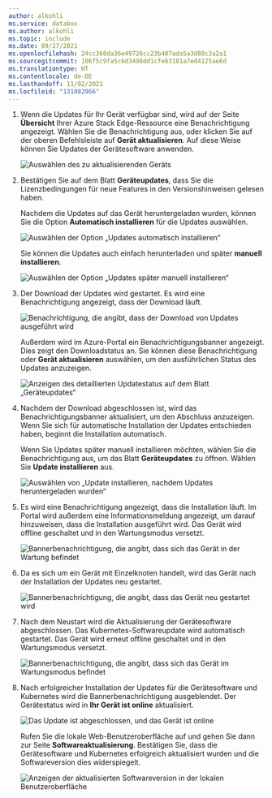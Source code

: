 ```yaml
---
author: alkohli
ms.service: databox
ms.author: alkohli
ms.topic: include
ms.date: 09/27/2021
ms.openlocfilehash: 24cc360da36e49726cc23b407ada5a3d88c3a2a1
ms.sourcegitcommit: 106f5c9fa5c6d3498dd1cfe63181a7ed4125ae6d
ms.translationtype: HT
ms.contentlocale: de-DE
ms.lasthandoff: 11/02/2021
ms.locfileid: "131082966"
---
```

1. Wenn die Updates für Ihr Gerät verfügbar sind, wird auf der Seite **Übersicht** Ihrer Azure Stack Edge-Ressource eine Benachrichtigung angezeigt. Wählen Sie die Benachrichtigung aus, oder klicken Sie auf der oberen Befehlsleiste auf **Gerät aktualisieren**. Auf diese Weise können Sie Updates der Gerätesoftware anwenden.

    ![Auswählen des zu aktualisierenden Geräts](media/azure-stack-edge-install-2110-updates/install-updates-portal-1.png)

2. Bestätigen Sie auf dem Blatt **Geräteupdates**, dass Sie die Lizenzbedingungen für neue Features in den Versionshinweisen gelesen haben.

    Nachdem die Updates auf das Gerät heruntergeladen wurden, können Sie die Option **Automatisch installieren** für die Updates auswählen. 

    ![Auswählen der Option „Updates automatisch installieren“](media/azure-stack-edge-install-2110-updates/install-updates-portal-2.png)    

    Sie können die Updates auch einfach herunterladen und später **manuell installieren**.

    ![Auswählen der Option „Updates später manuell installieren“](media/azure-stack-edge-install-2110-updates/install-updates-portal-3.png)

3. Der Download der Updates wird gestartet. Es wird eine Benachrichtigung angezeigt, dass der Download läuft.

    ![Benachrichtigung, die angibt, dass der Download von Updates ausgeführt wird](media/azure-stack-edge-install-2110-updates/install-updates-portal-4.png)

    Außerdem wird im Azure-Portal ein Benachrichtigungsbanner angezeigt. Dies zeigt den Downloadstatus an. Sie können diese Benachrichtigung oder **Gerät aktualisieren** auswählen, um den ausführlichen Status des Updates anzuzeigen.

    ![Anzeigen des detaillierten Updatestatus auf dem Blatt „Geräteupdates“](media/azure-stack-edge-install-2110-updates/install-updates-portal-5.png)


4. Nachdem der Download abgeschlossen ist, wird das Benachrichtigungsbanner aktualisiert, um den Abschluss anzuzeigen. Wenn Sie sich für automatische Installation der Updates entschieden haben, beginnt die Installation automatisch.

    Wenn Sie Updates später manuell installieren möchten, wählen Sie die Benachrichtigung aus, um das Blatt **Geräteupdates** zu öffnen. Wählen Sie **Update installieren** aus.
 
    ![Auswählen von „Update installieren, nachdem Updates heruntergeladen wurden“](media/azure-stack-edge-install-2110-updates/install-updates-portal-6.png)
 
5. Es wird eine Benachrichtigung angezeigt, dass die Installation läuft. Im Portal wird außerdem eine Informationsmeldung angezeigt, um darauf hinzuweisen, dass die Installation ausgeführt wird. Das Gerät wird offline geschaltet und in den Wartungsmodus versetzt.
   
    ![Bannerbenachrichtigung, die angibt, dass sich das Gerät in der Wartung befindet ](media/azure-stack-edge-install-2110-updates/install-updates-portal-7.png)

6. Da es sich um ein Gerät mit Einzelknoten handelt, wird das Gerät nach der Installation der Updates neu gestartet. 

    ![Bannerbenachrichtigung, die angibt, dass das Gerät neu gestartet wird](media/azure-stack-edge-install-2110-updates/install-updates-portal-8.png)

7. Nach dem Neustart wird die Aktualisierung der Gerätesoftware abgeschlossen. Das Kubernetes-Softwareupdate wird automatisch gestartet. Das Gerät wird erneut offline geschaltet und in den Wartungsmodus versetzt.

    ![Bannerbenachrichtigung, die angibt, dass sich das Gerät im Wartungsmodus befindet](media/azure-stack-edge-install-2110-updates/install-updates-portal-9.png)   


8. Nach erfolgreicher Installation der Updates für die Gerätesoftware und Kubernetes wird die Bannerbenachrichtigung ausgeblendet. Der Gerätestatus wird in **Ihr Gerät ist online** aktualisiert. 

    ![Das Update ist abgeschlossen, und das Gerät ist online](media/azure-stack-edge-install-2110-updates/install-updates-portal-10.png)

    Rufen Sie die lokale Web-Benutzeroberfläche auf und gehen Sie dann zur Seite **Softwareaktualisierung**. Bestätigen Sie, dass die Gerätesoftware und Kubernetes erfolgreich aktualisiert wurden und die Softwareversion dies widerspiegelt.

    ![Anzeigen der aktualisierten Softwareversion in der lokalen Benutzeroberfläche](media/azure-stack-edge-install-2110-updates/install-updates-portal-11.png)


